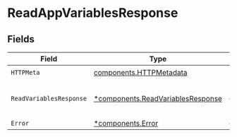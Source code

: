 # ReadAppVariablesResponse


## Fields

| Field                                                                                 | Type                                                                                  | Required                                                                              | Description                                                                           |
| ------------------------------------------------------------------------------------- | ------------------------------------------------------------------------------------- | ------------------------------------------------------------------------------------- | ------------------------------------------------------------------------------------- |
| `HTTPMeta`                                                                            | [components.HTTPMetadata](../../models/components/httpmetadata.md)                    | :heavy_check_mark:                                                                    | N/A                                                                                   |
| `ReadVariablesResponse`                                                               | [*components.ReadVariablesResponse](../../models/components/readvariablesresponse.md) | :heavy_minus_sign:                                                                    | App variables retrieved successfully                                                  |
| `Error`                                                                               | [*components.Error](../../models/components/error.md)                                 | :heavy_minus_sign:                                                                    | Error                                                                                 |